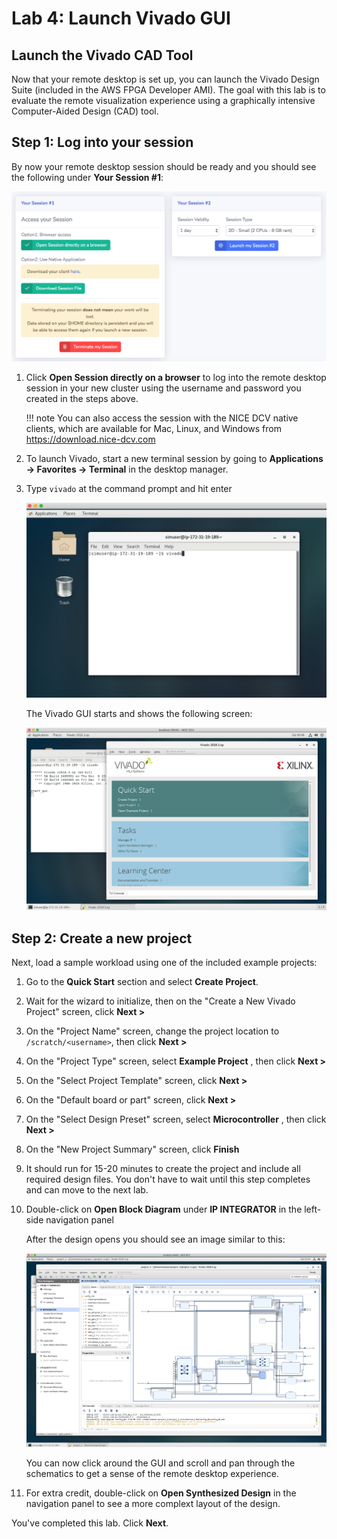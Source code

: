 # Lab 4: Launch Vivado GUI

## Launch the Vivado CAD Tool

Now that your remote desktop is set up, you can launch the Vivado Design Suite (included in the AWS FPGA Developer AMI).  The goal with this lab is to evaluate the remote visualization experience using a graphically intensive Computer-Aided Design (CAD) tool.

## Step 1: Log into your session

By now your remote desktop session should be ready and you should see the following under **Your Session #1**:

![](../../../imgs/access-7.png)

1. Click **Open Session directly on a browser** to log into the remote desktop session in your new cluster using the username and password you created in the steps above.

    !!! note
        You can also access the session with the NICE DCV native clients, which are available for Mac, Linux, and Windows from https://download.nice-dcv.com

1. To launch Vivado, start a new terminal session by going to **Applications → Favorites → Terminal** in the desktop manager.

1. Type `vivado` at the command prompt and hit enter

    ![](../imgs/vivado_launch.png)
 
    The Vivado GUI starts and shows the following screen:

    ![](../imgs/vivado_startup.png)
 
## Step 2: Create a new project

Next, load a sample workload using one of the included example projects:

1. Go to the **Quick Start** section and select **Create Project**.
1. Wait for the wizard to initialize, then on the "Create a New Vivado Project" screen, click **Next >**
1. On the "Project Name" screen, change the project location to `/scratch/<username>`, then click **Next >**
1. On the "Project Type" screen, select **Example Project** , then click **Next >**
1. On the "Select Project Template" screen, click **Next >**
1. On the "Default board or part" screen, click **Next >**
1. On the "Select Design Preset" screen, select **Microcontroller** , then click **Next >**
1. On the "New Project Summary" screen, click **Finish**
1. It should run for 15-20 minutes to create the project and include all required design files. You don't have to wait until this step completes and can move to the next lab.
1. Double-click on **Open Block Diagram** under **IP INTEGRATOR** in the left-side navigation panel

    After the design opens you should see an image similar to this:

    ![](../imgs/vivado_example_project_1.png)
 
    You can now click around the GUI and scroll and pan through the schematics to get a sense of the remote desktop experience.

1. For extra credit, double-click on **Open Synthesized Design** in the navigation panel to see a more complext layout of the design.

You've completed this lab. Click **Next**.
